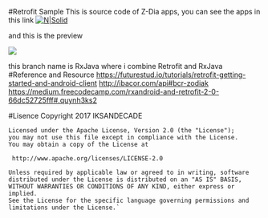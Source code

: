 #Retrofit Sample
This is source code of Z-Dia apps, you can see the apps in this link
[![N|Solid](https://play.google.com/intl/en_us/badges/images/generic/en_badge_web_generic.png)](https://play.google.com/store/apps/details?id=example.iksandecade.retrofitsample)

and this is the preview

![](https://media.giphy.com/media/l0MYJirOrKpTrFOa4/source.gif)

this branch name is RxJava where i combine Retrofit and RxJava
#Reference and Resource
https://futurestud.io/tutorials/retrofit-getting-started-and-android-client
http://ibacor.com/api#bcr-zodiak
https://medium.freecodecamp.com/rxandroid-and-retrofit-2-0-66dc52725fff#.quynh3ks2

#Lisence
Copyright 2017 IKSANDECADE

    Licensed under the Apache License, Version 2.0 (the "License");
    you may not use this file except in compliance with the License.
    You may obtain a copy of the License at

     http://www.apache.org/licenses/LICENSE-2.0

    Unless required by applicable law or agreed to in writing, software
    distributed under the License is distributed on an "AS IS" BASIS,
    WITHOUT WARRANTIES OR CONDITIONS OF ANY KIND, either express or implied.
    See the License for the specific language governing permissions and
    limitations under the License.`
